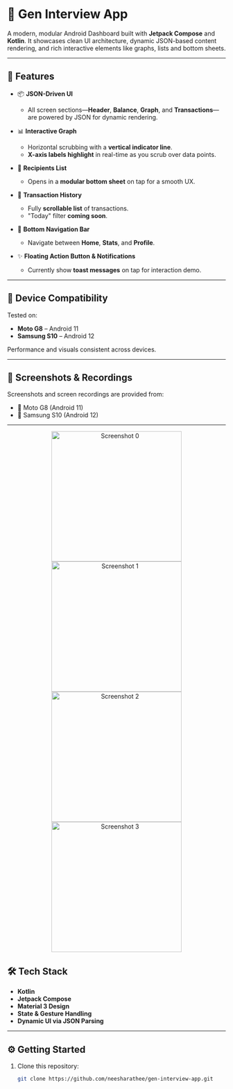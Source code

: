 
# 💸 Gen Interview App

A modern, modular Android Dashboard built with **Jetpack Compose** and **Kotlin**. It showcases clean UI architecture, dynamic JSON-based content rendering, and rich interactive elements like graphs, lists and bottom sheets.

---

## 🚀 Features

- 📦 **JSON-Driven UI**
  - All screen sections—**Header**, **Balance**, **Graph**, and **Transactions**—are powered by JSON for dynamic rendering.

- 📊 **Interactive Graph**
  - Horizontal scrubbing with a **vertical indicator line**.
  - **X-axis labels highlight** in real-time as you scrub over data points.

- 👤 **Recipients List**
  - Opens in a **modular bottom sheet** on tap for a smooth UX.

- 📜 **Transaction History**
  - Fully **scrollable list** of transactions.
  - "Today" filter **coming soon**.

- 🧭 **Bottom Navigation Bar**
  - Navigate between **Home**, **Stats**, and **Profile**.

- ✨ **Floating Action Button & Notifications**
  - Currently show **toast messages** on tap for interaction demo.

---

## 📱 Device Compatibility

Tested on:
- **Moto G8** – Android 11
- **Samsung S10** – Android 12

Performance and visuals consistent across devices.

---

## 📸 Screenshots & Recordings

Screenshots and screen recordings are provided from:
- 📱 Moto G8 (Android 11)
- 📱 Samsung S10 (Android 12)
---
<p align="center">
  <img src="https://github.com/user-attachments/assets/60a1b148-7f76-4ebd-a835-f15555d01ed4" alt="Screenshot 0" width="300"/>
  <img src="https://github.com/user-attachments/assets/33e4d4ed-4072-4f4c-88bf-106762a466a8" alt="Screenshot 1" width="300"/>
  <img src="https://github.com/user-attachments/assets/4ef1e61d-db89-49ab-ad40-42ce2b097e86" alt="Screenshot 2" width="300"/>
  <img src="https://github.com/user-attachments/assets/54707485-03cf-4875-b526-74f2e7ff2d06" alt="Screenshot 3" width="300"/>
</p>

## 🛠 Tech Stack

- **Kotlin**
- **Jetpack Compose**
- **Material 3 Design**
- **State & Gesture Handling**
- **Dynamic UI via JSON Parsing**

---

## ⚙️ Getting Started

1. Clone this repository:
   ```bash
   git clone https://github.com/neesharathee/gen-interview-app.git
